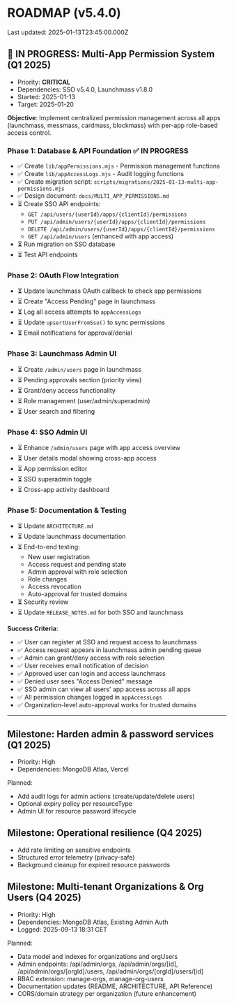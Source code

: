# ROADMAP (v5.4.0)

Last updated: 2025-01-13T23:45:00.000Z

## 🚧 IN PROGRESS: Multi-App Permission System (Q1 2025)
- Priority: **CRITICAL**
- Dependencies: SSO v5.4.0, Launchmass v1.8.0
- Started: 2025-01-13
- Target: 2025-01-20

**Objective**: Implement centralized permission management across all apps (launchmass, messmass, cardmass, blockmass) with per-app role-based access control.

### Phase 1: Database & API Foundation ✅ IN PROGRESS
- ✅ Create `lib/appPermissions.mjs` - Permission management functions
- ✅ Create `lib/appAccessLogs.mjs` - Audit logging functions
- ✅ Create migration script: `scripts/migrations/2025-01-13-multi-app-permissions.mjs`
- ✅ Design document: `docs/MULTI_APP_PERMISSIONS.md`
- ⏳ Create SSO API endpoints:
  - `GET /api/users/{userId}/apps/{clientId}/permissions`
  - `PUT /api/admin/users/{userId}/apps/{clientId}/permissions`
  - `DELETE /api/admin/users/{userId}/apps/{clientId}/permissions`
  - `GET /api/admin/users` (enhanced with app access)
- ⏳ Run migration on SSO database
- ⏳ Test API endpoints

### Phase 2: OAuth Flow Integration
- ⏳ Update launchmass OAuth callback to check app permissions
- ⏳ Create "Access Pending" page in launchmass
- ⏳ Log all access attempts to `appAccessLogs`
- ⏳ Update `upsertUserFromSso()` to sync permissions
- ⏳ Email notifications for approval/denial

### Phase 3: Launchmass Admin UI
- ⏳ Create `/admin/users` page in launchmass
- ⏳ Pending approvals section (priority view)
- ⏳ Grant/deny access functionality
- ⏳ Role management (user/admin/superadmin)
- ⏳ User search and filtering

### Phase 4: SSO Admin UI
- ⏳ Enhance `/admin/users` page with app access overview
- ⏳ User details modal showing cross-app access
- ⏳ App permission editor
- ⏳ SSO superadmin toggle
- ⏳ Cross-app activity dashboard

### Phase 5: Documentation & Testing
- ⏳ Update `ARCHITECTURE.md`
- ⏳ Update launchmass documentation
- ⏳ End-to-end testing:
  - New user registration
  - Access request and pending state
  - Admin approval with role selection
  - Role changes
  - Access revocation
  - Auto-approval for trusted domains
- ⏳ Security review
- ⏳ Update `RELEASE_NOTES.md` for both SSO and launchmass

**Success Criteria**:
- ✅ User can register at SSO and request access to launchmass
- ✅ Access request appears in launchmass admin pending queue
- ✅ Admin can grant/deny access with role selection
- ✅ User receives email notification of decision
- ✅ Approved user can login and access launchmass
- ✅ Denied user sees "Access Denied" message
- ✅ SSO admin can view all users' app access across all apps
- ✅ All permission changes logged in `appAccessLogs`
- ✅ Organization-level auto-approval works for trusted domains

---

## Milestone: Harden admin & password services (Q1 2025)
- Priority: High
- Dependencies: MongoDB Atlas, Vercel

Planned:
- Add audit logs for admin actions (create/update/delete users)
- Optional expiry policy per resourceType
- Admin UI for resource password lifecycle

## Milestone: Operational resilience (Q4 2025)
- Add rate limiting on sensitive endpoints
- Structured error telemetry (privacy-safe)
- Background cleanup for expired resource passwords

## Milestone: Multi-tenant Organizations & Org Users (Q4 2025)
- Priority: High
- Dependencies: MongoDB Atlas, Existing Admin Auth
- Logged: 2025-09-13 18:31 CET

Planned:
- Data model and indexes for organizations and orgUsers
- Admin endpoints: /api/admin/orgs, /api/admin/orgs/[id], /api/admin/orgs/[orgId]/users, /api/admin/orgs/[orgId]/users/[id]
- RBAC extension: manage-orgs, manage-org-users
- Documentation updates (README, ARCHITECTURE, API Reference)
- CORS/domain strategy per organization (future enhancement)

